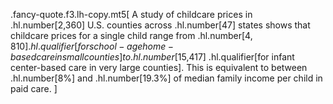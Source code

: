 .fancy-quote.f3.lh-copy.mt5[
A study of childcare prices in
.hl.number[2,360]
U.S. counties across
.hl.number[47]
states shows that childcare prices
for a single child
range from
.hl.number[$4,810]
.hl.qualifier[for school-age home-based care in small counties]
to .hl.number[$15,417]
.hl.qualifier[for infant center-based care in very large counties].
This is equivalent to between
.hl.number[8%] and .hl.number[19.3%]
of median family income per child in paid care.
]
